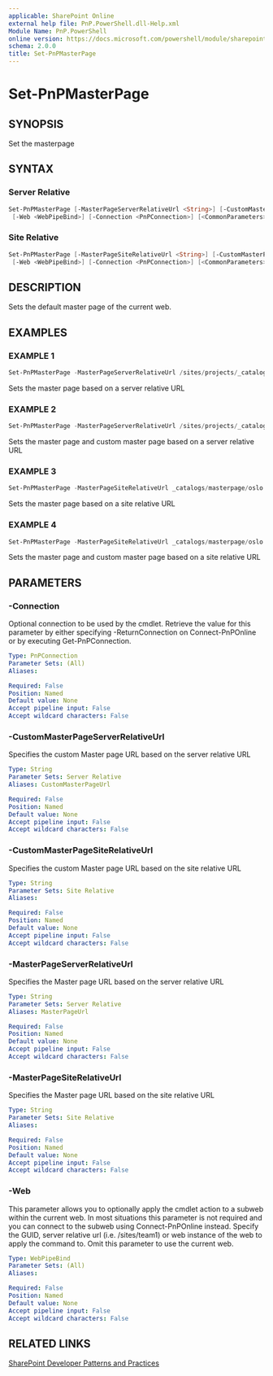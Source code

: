 ```yaml
---
applicable: SharePoint Online
external help file: PnP.PowerShell.dll-Help.xml
Module Name: PnP.PowerShell
online version: https://docs.microsoft.com/powershell/module/sharepoint-pnp/set-pnpmasterpage
schema: 2.0.0
title: Set-PnPMasterPage
---
```


# Set-PnPMasterPage

## SYNOPSIS
Set the masterpage

## SYNTAX

### Server Relative
```powershell
Set-PnPMasterPage [-MasterPageServerRelativeUrl <String>] [-CustomMasterPageServerRelativeUrl <String>]
 [-Web <WebPipeBind>] [-Connection <PnPConnection>] [<CommonParameters>]
```

### Site Relative
```powershell
Set-PnPMasterPage [-MasterPageSiteRelativeUrl <String>] [-CustomMasterPageSiteRelativeUrl <String>]
 [-Web <WebPipeBind>] [-Connection <PnPConnection>] [<CommonParameters>]
```

## DESCRIPTION
Sets the default master page of the current web.

## EXAMPLES

### EXAMPLE 1
```powershell
Set-PnPMasterPage -MasterPageServerRelativeUrl /sites/projects/_catalogs/masterpage/oslo.master
```

Sets the master page based on a server relative URL

### EXAMPLE 2
```powershell
Set-PnPMasterPage -MasterPageServerRelativeUrl /sites/projects/_catalogs/masterpage/oslo.master -CustomMasterPageServerRelativeUrl /sites/projects/_catalogs/masterpage/oslo.master
```

Sets the master page and custom master page based on a server relative URL

### EXAMPLE 3
```powershell
Set-PnPMasterPage -MasterPageSiteRelativeUrl _catalogs/masterpage/oslo.master
```

Sets the master page based on a site relative URL

### EXAMPLE 4
```powershell
Set-PnPMasterPage -MasterPageSiteRelativeUrl _catalogs/masterpage/oslo.master -CustomMasterPageSiteRelativeUrl _catalogs/masterpage/oslo.master
```

Sets the master page and custom master page based on a site relative URL

## PARAMETERS

### -Connection
Optional connection to be used by the cmdlet. Retrieve the value for this parameter by either specifying -ReturnConnection on Connect-PnPOnline or by executing Get-PnPConnection.

```yaml
Type: PnPConnection
Parameter Sets: (All)
Aliases:

Required: False
Position: Named
Default value: None
Accept pipeline input: False
Accept wildcard characters: False
```

### -CustomMasterPageServerRelativeUrl
Specifies the custom Master page URL based on the server relative URL

```yaml
Type: String
Parameter Sets: Server Relative
Aliases: CustomMasterPageUrl

Required: False
Position: Named
Default value: None
Accept pipeline input: False
Accept wildcard characters: False
```

### -CustomMasterPageSiteRelativeUrl
Specifies the custom Master page URL based on the site relative URL

```yaml
Type: String
Parameter Sets: Site Relative
Aliases:

Required: False
Position: Named
Default value: None
Accept pipeline input: False
Accept wildcard characters: False
```

### -MasterPageServerRelativeUrl
Specifies the Master page URL based on the server relative URL

```yaml
Type: String
Parameter Sets: Server Relative
Aliases: MasterPageUrl

Required: False
Position: Named
Default value: None
Accept pipeline input: False
Accept wildcard characters: False
```

### -MasterPageSiteRelativeUrl
Specifies the Master page URL based on the site relative URL

```yaml
Type: String
Parameter Sets: Site Relative
Aliases:

Required: False
Position: Named
Default value: None
Accept pipeline input: False
Accept wildcard characters: False
```

### -Web
This parameter allows you to optionally apply the cmdlet action to a subweb within the current web. In most situations this parameter is not required and you can connect to the subweb using Connect-PnPOnline instead. Specify the GUID, server relative url (i.e. /sites/team1) or web instance of the web to apply the command to. Omit this parameter to use the current web.

```yaml
Type: WebPipeBind
Parameter Sets: (All)
Aliases:

Required: False
Position: Named
Default value: None
Accept pipeline input: False
Accept wildcard characters: False
```

## RELATED LINKS

[SharePoint Developer Patterns and Practices](https://aka.ms/sppnp)
